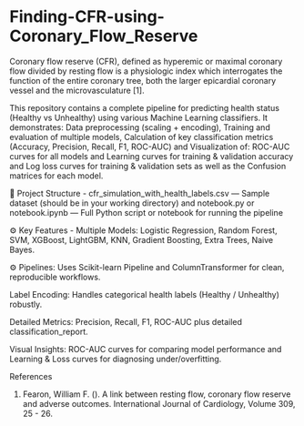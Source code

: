 # Finding-CFR-using-Coronary_Flow_Reserve

Coronary flow reserve (CFR), defined as hyperemic or maximal coronary flow divided by resting flow is a physiologic index which interrogates the function of the entire coronary tree, both the larger epicardial coronary vessel and the microvasculature [1].

This repository contains a complete pipeline for predicting health status (Healthy vs Unhealthy) using various Machine Learning classifiers. It demonstrates: Data preprocessing (scaling + encoding), Training and evaluation of multiple models, Calculation of key classification metrics (Accuracy, Precision, Recall, F1, ROC-AUC) and Visualization of: ROC-AUC curves for all models and Learning curves for training & validation accuracy and Log loss curves for training & validation sets as well as the Confusion matrices for each model. 

📂 Project Structure - cfr_simulation_with_health_labels.csv — Sample dataset (should be in your working directory) and notebook.py or notebook.ipynb — Full Python script or notebook for running the pipeline


⚙️ Key Features - Multiple Models: Logistic Regression, Random Forest, SVM, XGBoost, LightGBM, KNN, Gradient Boosting, Extra Trees, Naive Bayes.

⚙️ Pipelines: Uses Scikit-learn Pipeline and ColumnTransformer for clean, reproducible workflows.

Label Encoding: Handles categorical health labels (Healthy / Unhealthy) robustly.

Detailed Metrics: Precision, Recall, F1, ROC-AUC plus detailed classification_report.

Visual Insights: ROC-AUC curves for comparing model performance and Learning & Loss curves for diagnosing under/overfitting.










References 
1. Fearon, William F. (). A link between resting flow, coronary flow reserve and adverse outcomes. International Journal of Cardiology, Volume 309, 25 - 26. 
